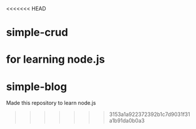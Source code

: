 <<<<<<< HEAD
# simple-crud
for learning node.js
=======
# simple-blog
Made this repository to learn node.js
>>>>>>> 3153a1a922372392b1c7d9031f31a1b91da0b0a3
